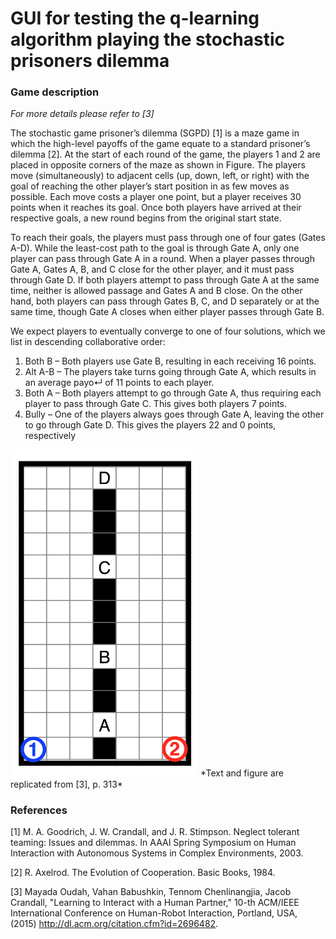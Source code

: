 # GUI for testing the q-learning algorithm playing the stochastic prisoners dilemma
### Game description
*For more details please refer to [3]*

The stochastic game prisoner’s dilemma (SGPD) [1] is a maze game in which the high-level payoffs of the game equate to a standard prisoner’s dilemma [2]. At the start of each round of the game, the players 1 and 2 are placed in opposite corners of the maze as shown in Figure. The players move (simultaneously) to adjacent cells (up, down, left, or right) with the goal of reaching the other player’s start position in as few moves as possible. Each move costs a player one point, but a player receives 30 points when it reaches its goal. Once both players have arrived at their respective goals, a new round begins from the original start state.

To reach their goals, the players must pass through one of four gates (Gates A-D). While the least-cost path to the goal is through Gate A, only one player can pass through Gate A in a round. When a player passes through Gate A, Gates A, B, and C close for the other player, and it must pass through Gate D. If both players attempt to pass through Gate A at the same time, neither is allowed passage and Gates A and B close. On the other hand, both players can pass through Gates B, C, and D separately or at the same time, though Gate A closes when either player passes through Gate B.

We expect players to eventually converge to one of four solutions, which we list in descending collaborative order:
1. Both B – Both players use Gate B, resulting in each receiving 16 points.
2. Alt A-B – The players take turns going through Gate A, which results in an average payo↵ of 11 points to each player.
3. Both A – Both players attempt to go through Gate A, thus requiring each player to pass through Gate C. This gives both players 7 points.
4. Bully – One of the players always goes through Gate A, leaving the other to go through Gate D. This gives the players 22 and 0 points, respectively

<img src="https://github.com/vbabushkin/StochasticPrisonersDilemmaQLearningNetBeans/blob/master/pdPicture.png" width="300">
*Text and figure are replicated from [3], p. 313*

### References
[1] M. A. Goodrich, J. W. Crandall, and J. R. Stimpson. Neglect tolerant teaming: Issues and dilemmas. In AAAI Spring Symposium on Human Interaction with Autonomous Systems in Complex Environments, 2003.

[2] R. Axelrod. The Evolution of Cooperation. Basic Books, 1984.

[3] Mayada Oudah, Vahan Babushkin, Tennom Chenlinangjia, Jacob Crandall, "Learning to Interact with a Human Partner," 10-th ACM/IEEE International Conference on Human-Robot Interaction, Portland, USA, (2015) http://dl.acm.org/citation.cfm?id=2696482.
